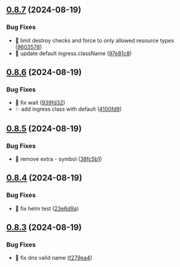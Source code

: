 ## [0.8.7](https://github.com/garrygerber/garrygerber.github.io/compare/simple_web-v0.8.6...simple_web-v0.8.7) (2024-08-19)


### Bug Fixes

* :bug: limit destroy checks and force to only allowed resource types ([9603578](https://github.com/garrygerber/garrygerber.github.io/commit/960357893bbb513f2e361601b9a179135ae72959))
* :wrench: update default ingress.className ([97e81c8](https://github.com/garrygerber/garrygerber.github.io/commit/97e81c86d251b2170b8f30f7aa6b14b7032d8be0))



## [0.8.6](https://github.com/garrygerber/garrygerber.github.io/compare/simple_web-v0.8.5...simple_web-v0.8.6) (2024-08-19)


### Bug Fixes

* :bug: fix wait ([939fd32](https://github.com/garrygerber/garrygerber.github.io/commit/939fd32b706c8aa32012689ed97c0b986e808022))
* :sparkles: add ingress class with default ([4100fd9](https://github.com/garrygerber/garrygerber.github.io/commit/4100fd9232c0776d345d670e5b8d691ab19a85ed))



## [0.8.5](https://github.com/garrygerber/garrygerber.github.io/compare/simple_web-v0.8.4...simple_web-v0.8.5) (2024-08-19)


### Bug Fixes

* :bug: remove extra - symbol ([38fc5b1](https://github.com/garrygerber/garrygerber.github.io/commit/38fc5b1ca5230c0ae3c66bddf28f2f05b7b4613c))



## [0.8.4](https://github.com/garrygerber/garrygerber.github.io/compare/simple_web-v0.8.3...simple_web-v0.8.4) (2024-08-19)


### Bug Fixes

* :bug: fix helm test ([23e6d9a](https://github.com/garrygerber/garrygerber.github.io/commit/23e6d9a62d1d8eb5088380f0f2b96059cf3982fc))



## [0.8.3](https://github.com/garrygerber/garrygerber.github.io/compare/simple_web-v0.8.2...simple_web-v0.8.3) (2024-08-19)


### Bug Fixes

* :bug: fix dns valid name ([f279ea4](https://github.com/garrygerber/garrygerber.github.io/commit/f279ea4767a190e695e093769a398350606cba26))



